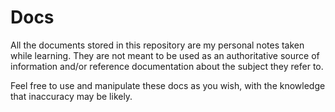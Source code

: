 # Docs

All the documents stored in this repository are my personal notes taken while learning. They are not meant to be used as an authoritative source of information and/or reference documentation about the subject they refer to.

Feel free to use and manipulate these docs as you wish, with the knowledge that inaccuracy may be likely.
